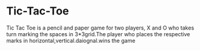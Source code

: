 # Tic-Tac-Toe
Tic Tac Toe is a pencil and paper game for two players, X and O who takes turn marking the spaces in 3*3grid.The player who places the respective marks in horizontal,vertical.daiognal.wins the game
